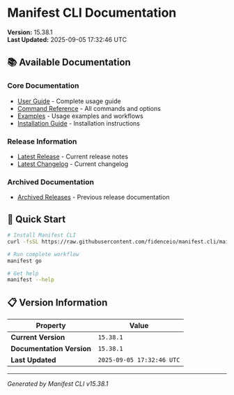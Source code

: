# Manifest CLI Documentation

**Version:** 15.38.1  
**Last Updated:** 2025-09-05 17:32:46 UTC

## 📚 Available Documentation

### Core Documentation
- [User Guide](USER_GUIDE.md) - Complete usage guide
- [Command Reference](COMMAND_REFERENCE.md) - All commands and options
- [Examples](EXAMPLES.md) - Usage examples and workflows
- [Installation Guide](INSTALLATION.md) - Installation instructions

### Release Information
- [Latest Release](RELEASE_v15.38.1.md) - Current release notes
- [Latest Changelog](CHANGELOG_v15.38.1.md) - Current changelog

### Archived Documentation
- [Archived Releases](zArchive/) - Previous release documentation

## 🚀 Quick Start

```bash
# Install Manifest CLI
curl -fsSL https://raw.githubusercontent.com/fidenceio/manifest.cli/main/install-cli.sh | bash

# Run complete workflow
manifest go

# Get help
manifest --help
```

## 📋 Version Information

| Property | Value |
|----------|-------|
| **Current Version** | `15.38.1` |
| **Documentation Version** | `15.38.1` |
| **Last Updated** | `2025-09-05 17:32:46 UTC` |

---
*Generated by Manifest CLI v15.38.1*

